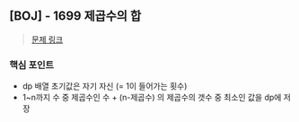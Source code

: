 ## [BOJ] - 1699 제곱수의 합
>[문제 링크](https://stdio-han.tistory.com/94)

### 핵심 포인트
- dp 배열 초기값은 자기 자신 (= 1이 들어가는 횟수)
- 1~n까지 수 중 제곱수인 수 + (n-제곱수) 의 제곱수의 갯수 중 최소인 값을 dp에 저장